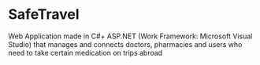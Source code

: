 # SafeTravel
Web Application made in C#+ ASP.NET (Work Framework: Microsoft Visual Studio) that manages and connects doctors, pharmacies and users who need to take certain medication on trips abroad
